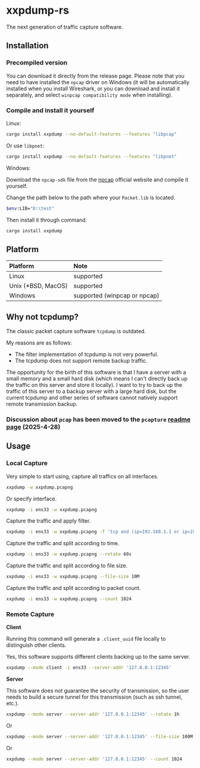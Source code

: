 # xxpdump-rs

The next generation of traffic capture software.

## Installation

### Precompiled version

You can download it directly from the release page. Please note that you need to have installed the `npcap` driver on Windows (it will be automatically installed when you install Wireshark, or you can download and install it separately, and select `winpcap compatibility mode` when installing).

### Compile and install it yourself

Linux:

```bash
cargo install xxpdump --no-default-features --features "libpcap"
```

Or use `libpnet`:

```bash
cargo install xxpdump --no-default-features --features "libpnet"
```

Windows:

Download the `npcap-sdk` file from the [npcap](https://npcap.com/) official website and compile it yourself.

Change the path below to the path where your `Packet.lib` is located.

```bash
$env:LIB="D:\test"
```

Then install it through command.

```bash
cargo install xxpdump
```

## Platform

| Platform           | Note                         |
| :----------------- | :--------------------------- |
| Linux              | supported                    |
| Unix (*BSD, MacOS) | supported                    |
| Windows            | supported (winpcap or npcap) |

## Why not tcpdump?

The classic packet capture software `tcpdump` is outdated.

My reasons are as follows:

* The filter implementation of tcpdump is not very powerful.
* The tcpdump does not support remote backup traffic.

The opportunity for the birth of this software is that I have a server with a small memory and a small hard disk (which means I can't directly back up the traffic on this server and store it locally). I want to try to back up the traffic of this server to a backup server with a large hard disk, but the current tcpdump and other series of software cannot natively support remote transmission backup.

### Discussion about `pcap` has been moved to the `pcapture` [readme page](https://github.com/rikonaka/pcapture-rs) (2025-4-28)

## Usage

### Local Capture

Very simple to start using, capture all traffics on all interfaces.

```bash
xxpdump -w xxpdump.pcapng
```

Or specify interface.

```bash
xxpdump -i ens33 -w xxpdump.pcapng
```

Capture the traffic and apply filter.

```bash
xxpdump -i ens33 -w xxpdump.pcapng -f 'tcp and (ip=192.168.1.1 or ip=192.168.1.2) and dstport=80'
```

Capture the traffic and split according to time.

```bash
xxpdump -i ens33 -w xxpdump.pcapng --rotate 60s
```

Capture the traffic and split according to file size.

```bash
xxpdump -i ens33 -w xxpdump.pcapng --file-size 10M
```

Capture the traffic and split according to packet count.

```bash
xxpdump -i ens33 -w xxpdump.pcapng --count 1024
```

### Remote Capture

**Client**

Running this command will generate a `.client_uuid` file locally to distinguish other clients.

Yes, this software supports different clients backing up to the same server.

```bash
xxpdump --mode client -i ens33 --server-addr '127.0.0.1:12345'
```

**Server**

This software does not guarantee the security of transmission, so the user needs to build a secure tunnel for this transmission (such as ssh tunnel, etc.).

```bash
xxpdump --mode server --server-addr '127.0.0.1:12345' --rotate 1h
```

Or

```bash
xxpdump --mode server --server-addr '127.0.0.1:12345' --file-size 100M
```

Or

```bash
xxpdump --mode server --server-addr '127.0.0.1:12345' --count 1024
```